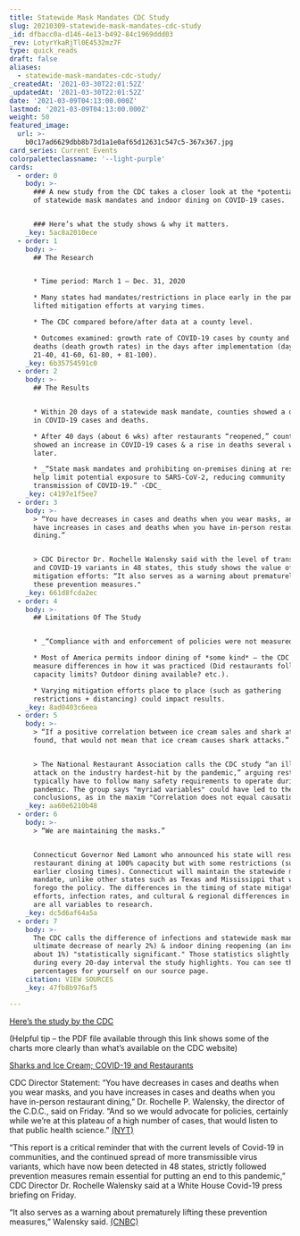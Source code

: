 ```yaml
---
title: Statewide Mask Mandates CDC Study
slug: 20210309-statewide-mask-mandates-cdc-study
_id: dfbacc0a-d146-4e13-b492-84c1969ddd03
_rev: LotyrYkaRjTl0E4532mz7F
type: quick_reads
draft: false
aliases:
  - statewide-mask-mandates-cdc-study/
_createdAt: '2021-03-30T22:01:52Z'
_updatedAt: '2021-03-30T22:01:52Z'
date: '2021-03-09T04:13:00.000Z'
lastmod: '2021-03-09T04:13:00.000Z'
weight: 50
featured_image:
  url: >-
    b0c17ad6629dbb8b73d1a1e0af65d12631c547c5-367x367.jpg
card_series: Current Events
colorpaletteclassname: '--light-purple'
cards:
  - order: 0
    body: >-
      ### A new study from the CDC takes a closer look at the *potential* impact
      of statewide mask mandates and indoor dining on COVID-19 cases.


      ### Here’s what the study shows & why it matters.
    _key: 5ac8a2010ece
  - order: 1
    body: >-
      ## The Research


      * Time period: March 1 – Dec. 31, 2020

      * Many states had mandates/restrictions in place early in the pandemic and
      lifted mitigation efforts at varying times.

      * The CDC compared before/after data at a county level.

      * Outcomes examined: growth rate of COVID-19 cases by county and county
      deaths (death growth rates) in the days after implementation (days 1-20,
      21-40, 41-60, 61-80, + 81-100).
    _key: 6b35754591c0
  - order: 2
    body: >-
      ## The Results


      * Within 20 days of a statewide mask mandate, counties showed a decrease
      in COVID-19 cases and deaths.

      * After 40 days (about 6 wks) after restaurants “reopened,” counties
      showed an increase in COVID-19 cases & a rise in deaths several weeks
      later.

      * _“State mask mandates and prohibiting on-premises dining at restaurants
      help limit potential exposure to SARS-CoV-2, reducing community
      transmission of COVID-19.” -CDC_
    _key: c4197e1f5ee7
  - order: 3
    body: >-
      > “You have decreases in cases and deaths when you wear masks, and you
      have increases in cases and deaths when you have in-person restaurant
      dining.”


      > CDC Director Dr. Rochelle Walensky said with the level of transmission
      and COVID-19 variants in 48 states, this study shows the value of
      mitigation efforts: “It also serves as a warning about prematurely lifting
      these prevention measures."
    _key: 661d8fcda2ec
  - order: 4
    body: >-
      ## Limitations Of The Study


      * _“Compliance with and enforcement of policies were not measured.” CDC_

      * Most of America permits indoor dining of *some kind* – the CDC did not
      measure differences in how it was practiced (Did restaurants follow
      capacity limits? Outdoor dining available? etc.).

      * Varying mitigation efforts place to place (such as gathering
      restrictions + distancing) could impact results.
    _key: 8ad0403c6eea
  - order: 5
    body: >-
      > “If a positive correlation between ice cream sales and shark attacks is
      found, that would not mean that ice cream causes shark attacks.”


      > The National Restaurant Association calls the CDC study “an ill-informed
      attack on the industry hardest-hit by the pandemic,” arguing restaurants
      typically have to follow many safety requirements to operate during the
      pandemic. The group says "myriad variables" could have led to the CDC's
      conclusions, as in the maxim "Correlation does not equal causation."
    _key: aa60e6210b48
  - order: 6
    body: >-
      > “We are maintaining the masks.”


      Connecticut Governor Ned Lamont who announced his state will resume
      restaurant dining at 100% capacity but with some restrictions (such as
      earlier closing times). Connecticut will maintain the statewide mask
      mandate, unlike other states such as Texas and Mississippi that will
      forego the policy. The differences in the timing of state mitigation
      efforts, infection rates, and cultural & regional differences in lifestyle
      are all variables to research.
    _key: dc5d6af64a5a
  - order: 7
    body: >-
      The CDC calls the difference of infections and statewide mask mandates (an
      ultimate decrease of nearly 2%) & indoor dining reopening (an increase of
      about 1%) "statistically significant." Those statistics slightly change
      during every 20-day interval the study highlights. You can see the
      percentages for yourself on our source page.
    citation: VIEW SOURCES
    _key: 47fb8b976af5

---
```

[Here’s the study by the CDC](https://www.cdc.gov/mmwr/volumes/70/wr/mm7010e3.htm?s_cid=mm7010e3_w)

(Helpful tip – the PDF file available through this link shows some of the charts more clearly than what’s available on the CDC website)

[Sharks and Ice Cream; COVID-19 and Restaurants](https://www.restaurant.org/news/pressroom/press-releases/sharks-and-ice-cream-covid-19-and-restaurants)

CDC Director Statement: “You have decreases in cases and deaths when you wear masks, and you have increases in cases and deaths when you have in-person restaurant dining,” Dr. Rochelle P. Walensky, the director of the C.D.C., said on Friday. “And so we would advocate for policies, certainly while we’re at this plateau of a high number of cases, that would listen to that public health science.” [(NYT)](https://www.nytimes.com/2021/03/05/health/coronavirus-restaurant-dining-masks.html)

“This report is a critical reminder that with the current levels of Covid-19 in communities, and the continued spread of more transmissible virus variants, which have now been detected in 48 states, strictly followed prevention measures remain essential for putting an end to this pandemic,” CDC Director Dr. Rochelle Walensky said at a White House Covid-19 press briefing on Friday.

“It also serves as a warning about prematurely lifting these prevention measures,” Walensky said. [(CNBC)](https://www.cnbc.com/2021/03/05/cdc-study-finds-easing-mask-mandates-led-to-higher-covid-cases-and-deaths.html)